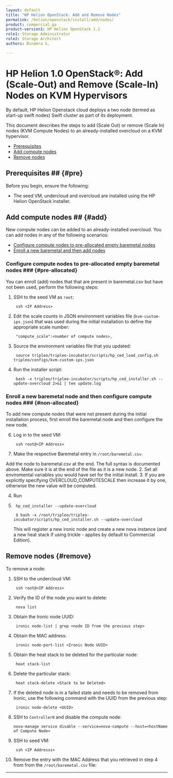 ```yaml
---
layout: default
title: "HP Helion OpenStack: Add and Remove Nodes"
permalink: /helion/openstack/install/add/nodes/
product: commercial.ga
product-version1: HP Helion OpenStack 1.1
role1: Storage Administrator
role2: Storage Architect
authors: Binamra S, 

---
```

<!--PUBLISHED-->


<script>

function PageRefresh {
onLoad="window.refresh"
}

PageRefresh();

</script>

<!--
<p style="font-size: small;"> <a href="/helion/openstack/install-beta/prereqs/">&#9664; PREV</a> | <a href="/helion/openstack/install-beta-overview/">&#9650; UP</a> | <a href="/helion/openstack/install-beta/vsa/">NEXT &#9654;</a> </p>
-->

# HP Helion 1.0 OpenStack&reg;: Add (Scale-Out) and Remove (Scale-In) Nodes on KVM Hypervisors

<!---This document describes the steps to add and remove nodes (scale in or scale out the VSA and Compute nodes) on an already installed overcloud-->
By default, HP Helion Openstack cloud deploys a two node (termed as start-up swift nodes) Swift cluster as part of its deployment.

This document describes the steps to add (Scale Out) or remove (Scale In) nodes (KVM Compute Nodes) to an already-installed overcloud on a KVM hypervisor. 

- [Prerequisites](#pre)
- [Add compute nodes](#add)
- [Remove nodes](#remove)

## Prerequisites ## {#pre}

Before you begin, ensure the following:

- The seed VM, undercloud and overcloud are installed using the HP Helion OpenStack installer.

## Add compute nodes ## {#add}

New compute nodes can be added to an already-installed overcloud. You can add nodes in any of the following scenarios:

- [Configure compute nodes to pre-allocated empty baremetal nodes](#pre-allocated)
- [Enroll a new baremetal and then add nodes](#non-allocated)

### Configure compute nodes to pre-allocated empty baremetal nodes ### {#pre-allocated}

You can enroll (add) nodes that that are present in baremetal.csv but have not been used, perform the following steps:


1. SSH to the seed VM as `root`:

 		ssh <IP Address>

2. Edit the scale counts in JSON environment variables file (`kvm-custom-ips.json`) that was used during the initial installation to define the appropriate scale number:

		"compute_scale":<number of compute nodes>,

3. Source the environment variables file that you updated:  

		source tripleo/tripleo-incubator/scripts/hp_ced_load_config.sh tripleo/configs/kvm-custom-ips.json

4. Run the installer script:

		bash -x tripleo/tripleo-incubator/scripts/hp_ced_installer.sh --update-overcloud 2>&1 | tee update.log


### Enroll a new baremetal node and then configure compute nodes ### {#non-allocated}

To add new compute nodes that were not present during the initial installation process, first enroll the baremetal node and then configure the new node.

<!--1. SSH to undercloud VM as the heat-admin user from the seed VM:

		ssh heat-admin@<IP Address>
		sudo -i

2. Source the `stackrc` configuration file created during the installation process:

		source stackrc

3. Register the new baremetal server in the Ironic database. Replace the CPU, memory, local disk size, IPMI address, and IPMI password values with your baremetal settings: 

		ironic node-create -d pxe_ipmitool -p cpus=<value> -p memory_mb=<value> -p local_gb=<value> -p cpu_arch=<value> -i ipmi_address=<IP Address> -i ipmi_username=<username> -i ipmi_password=<password>

	The following example for reference:

		ironic node-create -d pxe_ipmitool -p cpus=12 -p memory_mb=98304 -p local_gb=1800 -p cpu_arch=amd64 -i ipmi_address=10.12.22.70 -i ipmi_username=admin -i ipmi_password=password

4. Create the Ironic port for the Ironic node created in the previous step:

		ironic port-create --address $MAC_ADDR --node_uuid $NODE_UUID

5. List the baremetal nodes. This command also lists the newly added nodes:

		ironic node-list -->

6. Log in to the seed VM:

		ssh root@<IP Address>

7. Make the respective Baremetal entry in `/root/baremetal.csv`.   
	<!---If the `/root/overcloud-config.json` is not present, copy the overcloud template config file to `/root/overcloud-config.json`: 
		cp /root/tripleo/tripleo-incubator/scripts/ee-config.json /root/overcloud-config.json-->
Add the node to baremetal.csv at the end.
    The full syntax is documented above. Make sure it is at the end of the file as it is a new node.
2.  Set all enviromental variables you would have set for the initial install.
3.  If you are explicitly specifying OVERCLOUD_COMPUTESCALE then increase it
    by one, otherwise the new value will be computed.

4.  Run 
5.  
		hp_ced_installer --update-overcloud

    	$ bash -x /root/tripleo/tripleo-incubator/scripts/hp_ced_installer.sh --update-overcloud

    This will register a new ironic node and create a new nova instance
    (and a new heat stack if using trickle - applies by default to Commercial Edition).


<!--8. Edit the `kvm-custom-ips.json` file as follows to define the appropriate scale number:

		"compute_scale":<number of compute nodes>,

9. Source the environment variables file that  you updated:  

		source tripleo/tripleo-incubator/scripts/hp_ced_load_config.sh tripleo/configs/kvm-custom-ips.json 

10. Run the installer script:

		bash -x tripleo/tripleo-incubator/scripts/hp_ced_installer.sh --update-overcloud 2>&1 | tee update.log-->


## Remove nodes {#remove}

To remove a node:

1. SSH to the undercloud VM:

		ssh root@<IP Address>

2. Verify the ID of the node you want to delete:

		nova list

3. Obtain the Ironic node UUID:

		ironic node-list | grep <node ID from the previous step>

4. Obtain the MAC address:

		ironic node-port-list <Ironic Node UUID>

5. Obtain the heat stack to be deleted for the particular node:
 
		heat stack-list

6. Delete the particular stack:

		heat stack-delete <Stack to be Deleted>

7. If the deleted node is in a failed state and needs to be removed from Ironic, use the following command with the UUID from the previous step:

		ironic node-delete <UUID>

8. 	SSH to `Controller0` and disable the compute node:

		nova-manage service disable --service=nova-compute --host=<hostName of Compute Node>

9. SSH to seed VM:

		ssh <IP Addresss>

10. Remove the entry with the MAC Address that you retrieved in step 4 from from the `/root/baremetal.csv` file:

<!---11. Reduce the `OVERCLOUD_COMPUTESCALE` in `/root/kvm-custom-ips.json` (environment variables file) on the seed VM, so that next time a node is added, the installer does not try to add the deleted node:

		export OVERCLOUD_COMPUTESCALE=<number>

12. Source the environment variables file that  you updated:  

		source /root/kvm-custom-ips.json

13. Run the installer script:

		bash -x tripleo/tripleo-incubator/scripts/hp_ced_installer.sh --update-overcloud 2>&1 | tee update.log-->


----

     

